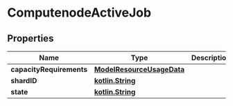 # ComputenodeActiveJob

## Properties
Name | Type | Description | Notes
------------ | ------------- | ------------- | -------------
**capacityRequirements** | [**ModelResourceUsageData**](ModelResourceUsageData.md) |  |  [optional]
**shardID** | [**kotlin.String**](.md) |  |  [optional]
**state** | [**kotlin.String**](.md) |  |  [optional]
